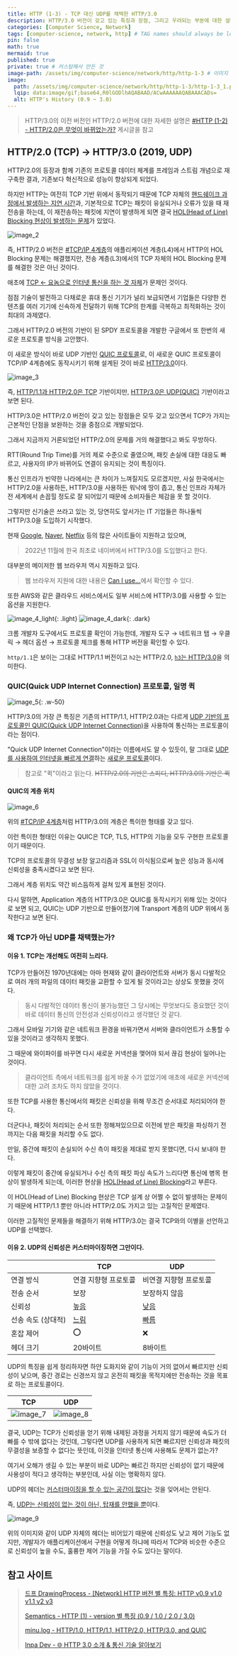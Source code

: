 ```yaml
---
title: HTTP (1-3) - TCP 대신 UDP를 채택한 HTTP/3.0
description: HTTP/3.0 버전이 갖고 있는 특징과 장점, 그리고 우려되는 부분에 대한 설명 정리
categories: [Computer Science, Network]
tags: [computer-science, network, http] # TAG names should always be lowercase
pin: false
math: true
mermaid: true
published: true
private: true # 커스텀해서 만든 것
image-path: /assets/img/computer-science/network/http/http-1-3 # 이미지 공통 경로 변수
image:
  path: /assets/img/computer-science/network/http/http-1-3/http-1-3_1.png
  lqip: data:image/gif;base64,R0lGODlhAQABAAD/ACwAAAAAAQABAAACADs=
  alt: HTTP's History (0.9 ~ 3.0)
---
```


> HTTP/3.0의 이전 버전인 HTTP/2.0 버전에 대한 자세한 설명은 [#HTTP (1-2) - HTTP/2.0은 무엇이 바뀌었는가?][http-1-2] 게시글을 참고

## HTTP/2.0 (TCP) → HTTP/3.0 (2019, UDP)

HTTP/2.0의 등장과 함께 기존의 프로토콜 데이터 체계를 프레임과 스트림 개념으로 재구축한 결과, 기존보다 혁신적으로 성능이 향상되게 되었다.

하지만 HTTP는 여전히 TCP 기반 위에서 동작되기 때문에 TCP 자체의 <ins>핸드쉐이크 과정에서 발생하는 지연 시간</ins>과, 기본적으로 TCP는 패킷이 유실되거나 오류가 있을 때 재전송을 하는데, 이 재전송하는 패킷에 지연이 발생하게 되면 결국 <ins>HOL(Head of Line) Blocking 현상이 발생하는 문제</ins>가 있었다.

![image_2][image_2]

즉, HTTP/2.0 버전은 [#TCP/IP 4계층][tcp-ip]의 애플리케이션 계층(L4)에서 HTTP의 HOL Blocking 문제는 해결했지만, 전송 계층(L3)에서의 TCP 자체의 HOL Blocking 문제를 해결한 것은 아닌 것이다.

애초에 <ins class="red">TCP ← 요놈으로 인터넷 통신을 하는 것 자체</ins>가 문제인 것이다.

점점 기술이 발전하고 다채로운 휴대 통신 기기가 널리 보급되면서 기업들은 다양한 컨텐츠를 여러 기기에 신속하게 전달하기 위해 TCP의 한계를 극복하고 최적화하는 것이 최대의 과제였다.

그래서 HTTP/2.0 버전의 기반이 된 SPDY 프로토콜을 개발한 구글에서 또 한번의 새로운 프로토콜 방식을 고안했다.

이 새로운 방식이 바로 UDP 기반인 <ins>QUIC 프로토콜</ins>로, 이 새로운 QUIC 프로토콜이 TCP/IP 4계층에도 동작시키기 위해 설계된 것이 바로 <ins class="blue">HTTP/3.0</ins>이다.

![image_3][image_3]

즉, <ins class="red">HTTP/1.1과 HTTP/2.0은 TCP</ins> 기반이지만, <ins class="blue">HTTP/3.0은 UDP(QUIC)</ins> 기반이라고 보면 된다.

HTTP/3.0은 HTTP/2.0 버전이 갖고 있는 장점들은 모두 갖고 있으면서 TCP가 가지는 근본적인 단점을 보완하는 것을 중점으로 개발되었다.

그래서 지금까지 거론되었던 HTTP/2.0의 문제를 거의 해결했다고 봐도 무방하다.

RTT(Round Trip Time)를 거의 제로 수준으로 줄였으며, 패킷 손실에 대한 대응도 빠르고, 사용자의 IP가 바뀌어도 연결이 유지되는 것이 특징이다.

통신 인프라가 빈약한 나라에서는 큰 차이가 느껴질지도 모르겠지만, 사실 한국에서는 HTTP/2.0을 사용하든, HTTP/3.0을 사용하든 워낙에 땅이 좁고, 통신 인프라 자체가 전 세계에서 손꼽힐 정도로 잘 되어있기 때문에 소비자들은 체감을 못 할 것이다.

그렇지만 신기술은 쓰라고 있는 것, 당연히도 앞서가는 IT 기업들은 하나둘씩 HTTP/3.0을 도입하기 시작했다.

현재 [Google](https://www.google.com/), [Naver](https://www.naver.com/), [Netflix](https://www.netflix.com/kr/) 등의 많은 사이트들이 지원하고 있으며,

> 2022년 11월에 한국 최초로 네이버에서 HTTP/3.0를 도입했다고 한다.

대부분의 메이저한 웹 브라우저 역시 지원하고 있다.

> 웹 브라우저 지원에 대한 내용은 [Can I use...](https://caniuse.com/http3)에서 확인할 수 있다.

또한 AWS와 같은 클라우드 서비스에서도 일부 서비스에 HTTP/3.0를 사용할 수 있는 옵션을 지원한다.

![image_4_light][image_4_light]{: .light}
![image_4_dark][image_4_dark]{: .dark}

크롬 개발자 도구에서도 프로토콜 확인이 가능한데, 개발자 도구 → 네트워크 탭 → 우클릭 → 헤더 옵션 → 프로토콜 체크를 통해 HTTP 버전을 확인할 수 있다.

`http/1.1`은 보이는 그대로 HTTP/1.1 버전이고 `h2`는 HTTP/2.0, <ins>`h3`는 HTTP/3.0</ins>을 의미한다.

### QUIC(Quick UDP Internet Connection) 프로토콜, 일명 퀵

![image_5][image_5]{: .w-50}

HTTP/3.0의 가장 큰 특징은 기존의 HTTP/1.1, HTTP/2.0과는 다르게 <ins>UDP 기반의 프로토콜인 QUIC(Quick UDP Internet Connection)</ins>을 사용하여 통신하는 프로토콜이라는 점이다.

"Quick UDP Internet Connection"이라는 이름에서도 알 수 있듯이, 말 그대로 <ins>UDP를 사용하여 인터넷을 빠르게 연결</ins>하는 <ins class="blue">새로운 프로토콜</ins>이다.

> 참고로 "퀵"이라고 읽는다. ~~HTTP/2.0의 기반은 스피디, HTTP/3.0의 기반은 퀵~~

#### QUIC의 계층 위치

![image_6][image_6]

위의 [#TCP/IP 4계층][tcp-ip]처럼 HTTP/3.0의 계층은 특이한 형태를 갖고 있다.

이런 특이한 형태인 이유는 QUIC은 TCP, TLS, HTTP의 기능을 모두 구현한 프로토콜이기 때문이다.

TCP의 프로토콜의 무결성 보장 알고리즘과 SSL이 이식됨으로써 높은 성능과 동시에 신뢰성을 충족시켰다고 보면 된다.

그래서 계층 위치도 약간 비스듬하게 걸쳐 있게 표현된 것이다.

다시 말하면, Application 계층의 HTTP/3.0은 QUIC를 동작시키기 위해 있는 것이다로 보면 되고, QUIC는 UDP 기반으로 만들어졌기에 Transport 계층의 UDP 위에서 동작한다고 보면 된다.

### 왜 TCP가 아닌 UDP를 채택했는가?

#### 이유 1. TCP는 개선해도 여전히 느리다.

TCP가 만들어진 1970년대에는 아마 현재와 같이 클라이언트와 서버가 동시 다발적으로 여러 개의 파일의 데이터 패킷을 교환할 수 있게 될 것이라고는 상상도 못했을 것이다.

> 동시 다발적인 데이터 통신이 불가능했던 그 당시에는 무엇보다도 중요했던 것이 바로 데이터 통신의 안전성과 신뢰성이라고 생각했던 것 같다.

그래서 모바일 기기와 같은 네트워크 환경을 바꿔가면서 서버와 클라이언트가 소통할 수 있을 것이라고 생각하지 못했다.

그 때문에 와이파이를 바꾸면 다시 새로운 커넥션을 맺어야 되서 끊김 현상이 일어나는 것이다.

> 클라이언트 측에서 네트워크를 쉽게 바꿀 수가 없었기에 애초에 새로운 커넥션에 대한 고려 조차도 하지 않았을 것이다.

또한 TCP를 사용한 통신에서의 패킷은 신뢰성을 위해 무조건 순서대로 처리되어야 한다.

더군다나, 패킷이 처리되는 순서 또한 정해져있으므로 이전에 받은 패킷을 파싱하기 전까지는 다음 패킷을 처리할 수도 없다.

만일, 중간에 패킷이 손실되어 수신 측이 패킷을 제대로 받지 못했디면, 다시 보내야 한다.

이렇게 패킷이 중간에 유실되거나 수신 측의 패킷 파싱 속도가 느리다면 통신에 병목 현상이 발생하게 되는데, 이러한 현상을 <ins>HOL(Head of Line) Blocking</ins>라고 부른다.

이 HOL(Head of Line) Blocking 현상은 TCP 설계 상 어쩔 수 없이 발생하는 문제이기 때문에 HTTP/1.1 뿐만 아니라 HTTP/2.0도 가지고 있는 고질적인 문제였다.

이러한 고질적인 문제들을 해결하기 위해 HTTP/3.0는 결국 TCP와의 이별을 선언하고 UDP를 선택했다.

#### 이유 2. UDP의 신뢰성은 커스터마이징하면 그만이다.

|                    | TCP                          | UDP                          |
| ------------------ | ---------------------------- | ---------------------------- |
| 연결 방식          | 연결 지향형 프로토콜         | 비연결 지향형 프로토콜       |
| 전송 순서          | 보장                         | 보장하지 않음                |
| 신뢰성             | <ins class="blue">높음</ins> | <ins class="red">낮음</ins>  |
| 선송 속도 (상대적) | <ins class="red">느림</ins>  | <ins class="blue">빠름</ins> |
| 혼잡 제어          | ⭕️                          | ❌                           |
| 헤더 크기          | 20바이트                     | 8바이트                      |

UDP의 특징을 쉽게 정리하자면 하얀 도화지와 같이 기능이 거의 없어서 빠르지만 신뢰성이 낮으며, 중간 경로는 신경쓰지 않고 온전히 패킷을 목적지에만 전송하는 것을 목표로 하는 프로토콜이다.

|         TCP         |         UDP         |
| :-----------------: | :-----------------: |
| ![image_7][image_7] | ![image_8][image_8] |

결국, UDP는 TCP가 신뢰성을 얻기 위해 내제된 과정을 거치지 않기 때문에 속도가 더 빠를 수 밖에 없다는 것인데, 그렇다면 UDP를 사용하게 되면 빠르지만 신뢰성과 패킷의 무결성을 보증할 수 없다는 뜻인데, 이것을 인터넷 통신에 사용해도 문제가 없는가?

여기서 오해가 생길 수 있는 부분이 바로 UDP는 빠르긴 하지만 신뢰성이 없기 때문에 사용성이 적다고 생각하는 부분인데, 사실 이는 명확하지 않다.

UDP의 헤더는 <ins>커스터마이징을 할 수 있는 공간이 많다</ins>는 것을 잊어서는 안된다.

즉, <ins>UDP는 신뢰성이 없는 것이 아닌, 탑재를 안했을 뿐</ins>이다.

![image_9][image_9]

위의 이미지와 같이 UDP 자체의 헤더는 비어있기 때문에 신뢰성도 낮고 제어 기능도 없지만, 개발자가 애플리케이션에서 구현을 어떻게 하냐에 따라서 TCP와 비슷한 수준으로 신뢰성이 높을 수도, 훌륭한 제어 기능을 가질 수도 있다는 말이다.

## 참고 사이트

> [드프 DrawingProcess - [Network] HTTP 버전 별 특징: HTTP v0.9 v1.0 v1.1 v2 v3][ref_site_2]
>
> [Semantics - HTTP (1) - version 별 특징 (0.9 / 1.0 / 2.0 / 3.0)][ref_site_3]
>
> [minu.log - HTTP/1.0, HTTP/1.1, HTTP/2.0, HTTP/3.0, and QUIC][ref_site_4]
>
> [Inpa Dev - 🌐 HTTP 3.0 소개 & 통신 기술 알아보기][ref_site_5]

<!-- 이미지 -->

[image_1]: {{page.image-path}}/http-1-3_1.png
[image_2]: {{page.image-path}}/http-1-3_2.png
[image_3]: {{page.image-path}}/http-1-3_3.gif
[image_4_light]: {{page.image-path}}/http-1-3_4_light.png
[image_4_dark]: {{page.image-path}}/http-1-3_4_dark.png
[image_5]: {{page.image-path}}/http-1-3_5.png
[image_6]: {{page.image-path}}/http-1-3_6.png
[image_7]: {{page.image-path}}/http-1-3_7.png
[image_8]: {{page.image-path}}/http-1-3_8.png
[image_9]: {{page.image-path}}/http-1-3_9.png
[image_10]: {{page.image-path}}/http-1-3_10.png
[image_11]: {{page.image-path}}/http-1-3_11.png
[image_12]: {{page.image-path}}/http-1-3_12.png
[image_13]: {{page.image-path}}/http-1-3_13.png
[image_14]: {{page.image-path}}/http-1-3_14.png
[image_15]: {{page.image-path}}/http-1-3_15.png
[image_16]: {{page.image-path}}/http-1-3_16.png
[image_17]: {{page.image-path}}/http-1-3_17.png
[image_18]: {{page.image-path}}/http-1-3_18.png
[image_19]: {{page.image-path}}/http-1-3_19.png
[image_20]: {{page.image-path}}/http-1-3_20.png
[image_21]: {{page.image-path}}/http-1-3_21.png
[image_22]: {{page.image-path}}/http-1-3_22.png
[image_23]: {{page.image-path}}/http-1-3_23.png

<!-- 블로그 게시글 -->

[http-1-2]: {{site.url}}/posts/http-1-2
[tcp-ip]: {{site.url}}/posts/tcp-ip

<!-- 참고 사이트 -->

[ref_site_1]: https://mangkyu.tistory.com/98
[ref_site_2]: https://csj000714.tistory.com/733
[ref_site_3]: https://velog.io/@neity16/HTTP-HTTP-%EB%B2%84%EC%A0%84-%EB%B3%84-%ED%8A%B9%EC%A7%95
[ref_site_4]: https://velog.io/@minu/HTTP1.0-HTTP1.1-HTTP2-and-QUIC
[ref_site_5]: https://inpa.tistory.com/entry/WEB-%F0%9F%8C%90-HTTP-30-%ED%86%B5%EC%8B%A0-%EA%B8%B0%EC%88%A0-%EC%9D%B4%EC%A0%9C%EB%8A%94-%ED%99%95%EC%8B%A4%ED%9E%88-%EC%9D%B4%ED%95%B4%ED%95%98%EC%9E%90
